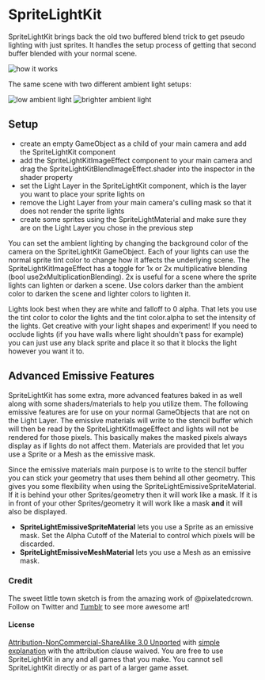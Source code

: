 # SpriteLightKit

SpriteLightKit brings back the old two buffered blend trick to get pseudo lighting with just sprites. It handles the setup process of getting that second buffer blended with your normal scene.


![how it works](http://cl.ly/c7Xq/687474703a2f2f636c2e6c792f6336784c2f7370726974656c696768746b69742e706e67.png)

The same scene with two different ambient light setups:

![low ambient light](http://cl.ly/c7Lf/darker.png)
![brighter ambient light](http://cl.ly/c7DN/lighter.png)



## Setup

- create an empty GameObject as a child of your main camera and add the SpriteLightKit component
- add the SpriteLightKitImageEffect component to your main camera and drag the SpriteLightKitBlendImageEffect.shader into the inspector in the shader property
- set the Light Layer in the SpriteLightKit component, which is the layer you want to place your sprite lights on
- remove the Light Layer from your main camera's culling mask so that it does not render the sprite lights
- create some sprites using the SpriteLightMaterial and make sure they are on the Light Layer you chose in the previous step


You can set the ambient lighting by changing the background color of the camera on the SpriteLightKit GameObject. Each of your lights can use the normal sprite tint color to change how it affects the underlying scene. The SpriteLightKitImageEffect has a toggle for 1x or 2x multiplicative blending (bool use2xMultiplicationBlending). 2x is useful for a scene where the sprite lights can lighten or darken a scene. Use colors darker than the ambient color to darken the scene and lighter colors to lighten it.


Lights look best when they are white and falloff to 0 alpha. That lets you use the tint color to color the lights and the tint color.alpha to set the intensity of the lights. Get creative with your light shapes and experiment! If you need to occlude lights (if you have walls where light shouldn't pass for example) you can just use any black sprite and place it so that it blocks the light however you want it to.



## Advanced Emissive Features

SpriteLightKit has some extra, more advanced features baked in as well along with some shaders/materials to help you utilize them. The following emissive features are for use on your normal GameObjects that are not on the Light Layer. The emissive materials will write to the stencil buffer which will then be read by the SpriteLightKitImageEffect and lights will not be rendered for those pixels. This basically makes the masked pixels always display as if lights do not affect them. Materials are provided that let you use a Sprite or a Mesh as the emissive mask.

Since the emissive materials main purpose is to write to the stencil buffer you can stick your geometry that uses them behind all other geometry. This gives you some flexibility when using the SpriteLightEmissiveSpriteMaterial. If it is behind your other Sprites/geometry then it will work like a mask. If it is in front of your other Sprites/geometry it will work like a mask **and** it will also be displayed.

- **SpriteLightEmissiveSpriteMaterial** lets you use a Sprite as an emissive mask. Set the Alpha Cutoff of the Material to control which pixels will be discarded.
- **SpriteLightEmissiveMeshMaterial** lets you use a Mesh as an emissive mask.



### Credit

The sweet little town sketch is from the amazing work of @pixelatedcrown. Follow on Twitter and [Tumblr](http://pixelatedcrown.tumblr.com/) to see more awesome art!



#### License

[Attribution-NonCommercial-ShareAlike 3.0 Unported](http://creativecommons.org/licenses/by-nc-sa/3.0/legalcode) with [simple explanation](http://creativecommons.org/licenses/by-nc-sa/3.0/deed.en_US) with the attribution clause waived. You are free to use SpriteLightKit in any and all games that you make. You cannot sell SpriteLightKit directly or as part of a larger game asset.

